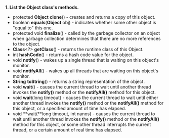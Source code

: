 **1. List the Object class's methods.**
- protected **Object** **clone**() - creates and returns a copy of this object.
- boolean **equals**(**Object** obj) - indicates whether some other object is "equal to" this one.
- protected void **finalize**() - called by the garbage collector on an object when garbage collection determines that there are no more references to the object.
- **Class**<?> **getClass**() - returns the runtime class of this Object.
- int **hashCode**() - returns a hash code value for the object.
- void **notify**() - wakes up a single thread that is waiting on this object's monitor.
- void **notifyAll**() - wakes up all threads that are waiting on this object's monitor.
- **String** **toString**() - returns a string representation of the object.
- void **wait**() - causes the current thread to wait until another thread invokes the **notify()** method or the **notifyAll()** method for this object.
- void **wait**(long timeout) - causes the current thread to wait until either another thread invokes the **notify()** method or the **notifyAll()** method for this object, or a specified amount of time has elapsed.
- void **wait(**long timeout, int nanos) - causes the current thread to wait until another thread invokes the **notify()** method or the **notifyAll()** method for this object, or some other thread interrupts the current thread, or a certain amount of real time has elapsed.